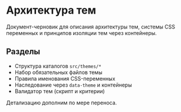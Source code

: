 # Архитектура тем

Документ-черновик для описания архитектуры тем, системы CSS переменных и принципов изоляции тем через контейнеры.

## Разделы
- Структура каталогов `src/themes/*`
- Набор обязательных файлов темы
- Правила именования CSS-переменных
- Наследование через `data-theme` и контейнеры
- Валидатор тем (скрипт и критерии)

Детализацию дополним по мере переноса.

